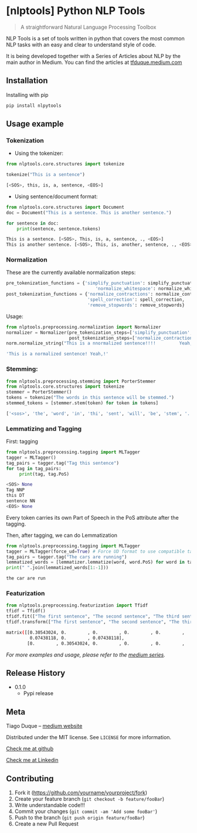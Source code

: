 # [nlptools] Python NLP Tools
> A straightforward Natural Language Processing Toolbox

NLP Tools is a set of tools written in python that covers the most common NLP tasks with an easy and clear to understand style of code. 

It is being developed together with a Series of Articles about NLP by the main author in Medium. You can find the articles at 
[tfduque.medium.com](tfduque.medium.com)

## Installation

Installing with pip

```sh
pip install nlpytools
```

## Usage example
### Tokenization
* Using the tokenizer:
```python
from nlptools.core.structures import tokenize

tokenize("This is a sentence")
```
```sh
[<SOS>, this, is, a, sentence, <EOS>]
```

* Using sentence/document format:
```python
from nlptools.core.structures import Document
doc = Document("This is a sentence. This is another sentence.")

for sentence in doc:
    print(sentence, sentence.tokens)
```
```sh
This is a sentence. [<SOS>, This, is, a, sentence, ., <EOS>]
This is another sentence. [<SOS>, This, is, another, sentence, ., <EOS>]
```
### Normalization
These are the currently available normalization steps:
```python
pre_tokenization_functions = {'simplify_punctuation': simplify_punctuation,
                                  'normalize_whitespace': normalize_whitespace}
post_tokenization_functions = {'normalize_contractions': normalize_contractions,
                               'spell_correction': spell_correction,
                               'remove_stopwords': remove_stopwords}
```
Usage:
```python
from nlptools.preprocessing.normalization import Normalizer
normalizer = Normalizer(pre_tokenization_steps=['simplify_punctuation', 'normalize_whitespace'],
                        post_tokenization_steps=['normalize_contractions', 'spell_correction'])
norm.normalize_string("This is a nnormalized sentence!!!!         Yeah,,!!") # one can also use normalize_document
```
```sh
'This is a normalized sentence! Yeah,!'
```
### Stemming:
```python
from nlptools.preprocessing.stemming import PorterStemmer
from nlptools.core.structures import tokenize
stemmer = PorterStemmer()
tokens = tokenize("The words in this sentence will be stemmed.")
stemmed_tokens = [stemmer.stem(token) for token in tokens]
```
```sh
['<sos>', 'the', 'word', 'in', 'thi', 'sent', 'will', 'be', 'stem', '.', '<eos>']
```

### Lemmatizing and Tagging
First: tagging
```python
from nlptools.preprocessing.tagging import MLTagger
tagger = MLTagger()
tag_pairs = tagger.tag("Tag this sentence")
for tag in tag_pairs:
     print(tag, tag.PoS)
```
```python
<SOS> None
Tag NNP
this DT
sentence NN
<EOS> None
```
Every token carries its own Part of Speech in the PoS attribute after the tagging.

Then, after tagging, we can do Lemmatization
```python
from nlptools.preprocessing.tagging import MLTagger
tagger = MLTagger(force_ud=True) # Force UD format to use compatible tags
tag_pairs = tagger.tag("The cars are running")
lemmatized_words = [lemmatizer.lemmatize(word, word.PoS) for word in tag_pairs.tokens]
print(" ".join(lemmatized_words[1:-1]))
```
```sh
the car are run
```
### Featurization
```python
from nlptools.preprocessing.featurization import Tfidf
tfidf = Tfidf()
tfidf.fit(["The first sentence", "The second sentence", "The third sentence", "First, second, third."])
tfidf.transform(["The first sentence", "The second sentence", "The third sentence", "First, second, third."]) #or just go with fit_transform
```
```sh
matrix([[0.30543024, 0.        , 0.        , 0.        , 0.        ,
         0.07438118, 0.        , 0.07438118],
        [0.        , 0.30543024, 0.        , 0.        , 0.        ,
```
_For more examples and usage, please refer to the [medium series](https://tfduque.medium.com/dissecting-natural-language-processing-layer-by-layer-an-introductory-overview-d11cfff4f329)._

## Release History

* 0.1.0
    * Pypi release

## Meta

Tiago Duque – [medium website](tfduque.medium.com)

Distributed under the MIT license. See ``LICENSE`` for more information.

[Check me at github](https://github.com/Sirsirious)

[Check me at Linkedin](https://www.linkedin.com/in/tfduque/)

## Contributing

1. Fork it (<https://github.com/yourname/yourproject/fork>)
2. Create your feature branch (`git checkout -b feature/fooBar`)
3. Write understandable code!!!
4. Commit your changes (`git commit -am 'Add some fooBar'`)
5. Push to the branch (`git push origin feature/fooBar`)
6. Create a new Pull Request
